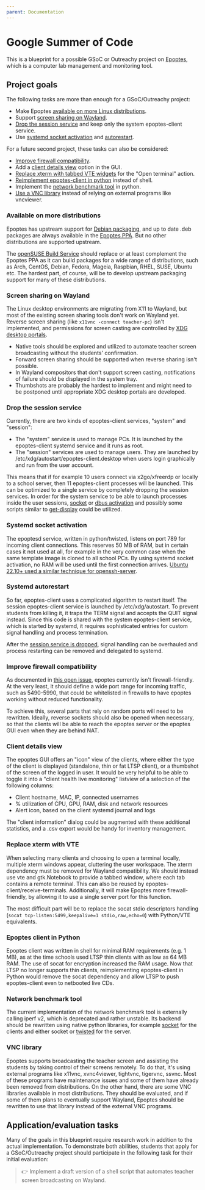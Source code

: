 ```yaml
---
parent: Documentation
---
```


# Google Summer of Code

This is a blueprint for a possible GSoC or Outreachy project on
[Epoptes](https://epoptes.org), which is a computer lab management and
monitoring tool.

## Project goals

The following tasks are more than enough for a GSoC/Outreachy project:

- Make Epoptes [available on more Linux
  distributions](#available-on-more-distributions).
- Support [screen sharing on Wayland](#screen-sharing-on-wayland).
- [Drop the session service](#drop-the-session-service) and keep only the
  system epoptes-client service.
- Use [systemd socket activation](#systemd-socket-activation) and
  [autorestart](#systemd-autorestart).

For a future second project, these tasks can also be considered:

- [Improve firewall compatibility](#improve-firewall-compatibility).
- Add a [client details view](#client-details-view) option in the GUI.
- [Replace xterm with tabbed VTE widgets](#replace-xterm-with-vte) for the
  "Open terminal" action.
- [Reimplement epoptes-client in python](#epoptes-client-in-python) instead of
  shell.
- Implement the [network benchmark tool](#network-benchmark-tool) in python.
- [Use a VNC library](#vnc-library) instead of relying on external programs
  like vncviewer.

### Available on more distributions

Epoptes has upstream support for [Debian
packaging](https://github.com/epoptes/epoptes/tree/main/debian), and up to date
.deb packages are always available in the [Epoptes
PPA](https://epoptes.org/documentation/ppa/). But no other distributions are
supported upstream.

The [openSUSE Build Service](https://openbuildservice.org/) should replace or
at least complement the Epoptes PPA as it can build packages for a wide range
of distributions, such as Arch, CentOS, Debian, Fedora, Mageia, Raspbian, RHEL,
SUSE, Ubuntu etc. The hardest part, of course, will be to develop upstream
packaging support for many of these distributions.

### Screen sharing on Wayland

The Linux desktop environments are migrating from X11 to Wayland, but most of
the existing screen sharing tools don't work on Wayland yet. Reverse screen
sharing (like `x11vnc -connect teacher-pc`) isn't implemented, and permissions
for screen casting are controlled by [XDG desktop
portals](https://flatpak.github.io/xdg-desktop-portal/#gdbus-org.freedesktop.portal.ScreenCast).

- Native tools should be explored and utilized to automate teacher screen
  broadcasting without the students' confirmation.
- Forward screen sharing should be supported when reverse sharing isn't
  possible.
- In Wayland compositors that don't support screen casting, notifications of
  failure should be displayed in the system tray.
- Thumbshots are probably the hardest to implement and might need to be
  postponed until appropriate XDG desktop portals are developed.

### Drop the session service

Currently, there are two kinds of epoptes-client services, "system" and "session":

- The "system" service is used to manage PCs. It is launched by the epoptes-client systemd service and it runs as root.
- The "session" services are used to manage users. They are launched by /etc/xdg/autostart/epoptes-client.desktop when users login graphically and run from the user account.

This means that if for example 10 users connect via x2go/xfreerdp or locally to a school server, then 11 epoptes-client processes will be launched. This can be optimized to a single service by completely dropping the session services. In order for the system service to be able to launch processes inside the user sessions, [socket](http://0pointer.de/blog/projects/socket-activated-containers.html) or [dbus activation](https://dbus.freedesktop.org/doc/system-activation.txt) and possibly some scripts similar to [get-display](https://github.com/epoptes/epoptes/blob/main/epoptes-client/get-display) could be utilized.

### Systemd socket activation

The epoptesd service, written in python/twisted, listens on port 789 for incoming client connections. This reserves 50 MB of RAM, but in certain cases it not used at all, for example in the very common case when the same template image is cloned to all school PCs. By using systemd socket activation, no RAM will be used until the first connection arrives. [Ubuntu 22.10+ used a similar technique for openssh-server](https://discourse.ubuntu.com/t/sshd-now-uses-socket-based-activation-ubuntu-22-10-and-later/30189).

### Systemd autorestart

So far, epoptes-client uses a complicated algorithm to restart itself. The session epoptes-client service is launched by /etc/xdg/autostart. To prevent students from killing it, it traps the TERM signal and accepts the QUIT signal instead. Since this code is shared with the system epoptes-client service, which is started by systemd, it requires sophisticated entries for custom signal handling and process termination.

After the [session service is dropped](#drop-the-session-service), signal handling can be overhauled and process restarting can be removed and delegated to systemd.

### Improve firewall compatibility

As documented in [this open
issue](https://github.com/epoptes/epoptes/issues/11), epoptes currently isn't
firewall-friendly. At the very least, it should define a wide port range for
incoming traffic, such as 5490-5990, that could be whitelisted in firewalls to
have epoptes working without reduced functionality.

To achieve this, several parts that rely on random ports will need to be
rewritten. Ideally, reverse sockets should also be opened when necessary, so
that the clients will be able to reach the epoptes server or the epoptes GUI
even when they are behind NAT.

### Client details view

The epoptes GUI offers an "icon" view of the clients, where either the type of the client is displayed (standalone, thin or fat LTSP client), or a thumbshot of the screen of the logged in user. It would be very helpful to be able to toggle it into a "client health live monitoring" listview of a selection of the following columns:

- Client hostname, MAC, IP, connected usernames
- % utilization of CPU, GPU, RAM, disk and network resources
- Alert icon, based on the client systemd journal and logs

The "client information" dialog could be augmented with these additional statistics, and a .csv export would be handy for inventory management.

### Replace xterm with VTE

When selecting many clients and choosing to open a terminal locally, multiple
xterm windows appear, cluttering the user workspace. The xterm dependency must
be removed for Wayland compatibility. We should instead use vte and
gtk.Notebook to provide a tabbed window, where each tab contains a remote
terminal. This can also be reused by epoptes-client/receive-terminals.
Additionally, it will make Epoptes more firewall-friendly, by allowing it to
use a single server port for this function.

The most difficult part will be to replace the socat stdio descriptors handling
(`socat tcp-listen:5499,keepalive=1 stdio,raw,echo=0`) with Python/VTE
equivalents.

### Epoptes client in Python

Epoptes client was written in shell for minimal RAM requirements (e.g. 1 MB),
as at the time schools used LTSP thin clients with as low as 64 MB RAM. The use
of socat for encryption increased the RAM usage. Now that LTSP no longer
supports thin clients, reimplementing epoptes-client in Python would remove the
socat dependency and allow LTSP to push epoptes-client even to netbooted live
CDs.

### Network benchmark tool

The current implementation of the network benchmark tool is externally calling
iperf v2, which is deprecated and rather unstable. Its backend should be
rewritten using native python libraries, for example
[socket](https://docs.python.org/3/library/socket.html) for the clients and
either socket or [twisted](https://twistedmatrix.com/trac/) for the server.

### VNC library

Epoptes supports broadcasting the teacher screen and assisting the students by
taking control of their screens remotely. To do that, it's using external
programs like x11vnc, xvnc4viewer, tightvnc, tigervnc, ssvnc. Most of these
programs have maintenance issues and some of them have already been removed
from distributions. On the other hand, there are some VNC libraries available
in most distributions. They should be evaluated, and if some of them plans to
eventually support Wayland, Epoptes should be rewritten to use that library
instead of the external VNC programs.

## Application/evaluation tasks

Many of the goals in this blueprint require research work in addition to the
actual implementation. To demonstrate both abilities, students that apply for a
GSoC/Outreachy project should participate in the following task for their
initial evaluation:

> 👉 Implement a draft version of a shell script that automates teacher screen
> broadcasting on Wayland.
